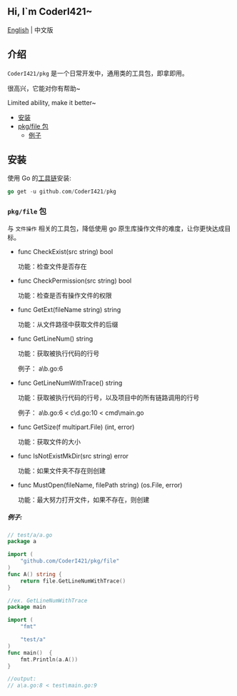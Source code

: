 ##  Hi, I`m CoderI421~

[English](https://github.com/CoderI421/pkg#readme) | 中文版

## 介绍

`CoderI421/pkg` 是一个日常开发中，通用类的工具包，即拿即用。

很高兴，它能对你有帮助~

Limited ability, make it better~

- [安装](https://github.com/CoderI421/pkg/blob/main/README_CN.md#%E5%AE%89%E8%A3%85)
- [pkg/file 包](https://github.com/CoderI421/pkg/edit/main/README_CN.md#pkgfile-%E5%8C%85)
  - [例子](https://github.com/CoderI421/pkg/edit/main/README_CN.md#%E4%BE%8B%E5%AD%90)

## 安装

使用 Go 的[工具链](https://golang.org/doc/install#testing)安装:

```go
go get -u github.com/CoderI421/pkg
```

### `pkg/file` 包

与 `文件操作` 相关的工具包，降低使用 go 原生库操作文件的难度，让你更快达成目标。

- func CheckExist(src string) bool

  功能：检查文件是否存在

- func CheckPermission(src string) bool

  功能：检查是否有操作文件的权限

- func GetExt(fileName string) string

  功能：从文件路径中获取文件的后缀

- func GetLineNum() string

  功能：获取被执行代码的行号

  例子： a\b.go:6

- func GetLineNumWithTrace() string

  功能：获取被执行代码的行号，以及项目中的所有链路调用的行号

  例子： a\b.go:6 < c\d.go:10 < cmd\main.go

- func GetSize(f multipart.File) (int, error)

  功能：获取文件的大小

- func IsNotExistMkDir(src string) error

  功能：如果文件夹不存在则创建

- func MustOpen(fileName, filePath string) (os.File, error)

  功能：最大努力打开文件，如果不存在，则创建

##### 例子:

```go
// test/a/a.go
package a

import (
	"github.com/CoderI421/pkg/file"
)
func A() string {
    return file.GetLineNumWithTrace()
}
```

```go
//ex. GetLineNumWithTrace
package main

import (
	"fmt"

	"test/a"
)
func main()  {
    fmt.Println(a.A())
}

//output:
// a\a.go:8 < test\main.go:9
```
